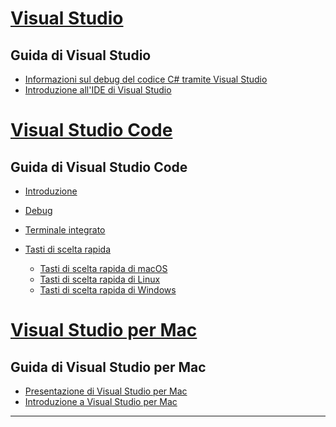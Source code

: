 
<!-- VS -------------------------->
# <a name="visual-studiotabvisual-studio"></a>[Visual Studio](#tab/visual-studio)

## <a name="visual-studio-help"></a>Guida di Visual Studio

* [Informazioni sul debug del codice C# tramite Visual Studio](https://docs.microsoft.com/en-us/visualstudio/debugger/getting-started-with-the-debugger?view=vs-2017)
* [Introduzione all'IDE di Visual Studio](https://docs.microsoft.com/en-us/visualstudio/ide/visual-studio-ide?view=vs-2017)

<!-- Code -------------------------->
# <a name="visual-studio-codetabvisual-studio-code"></a>[Visual Studio Code](#tab/visual-studio-code)

## <a name="visual-studio-code-help"></a>Guida di Visual Studio Code

* [Introduzione](https://code.visualstudio.com/docs)
* [Debug](https://code.visualstudio.com/docs/editor/debugging)
* [Terminale integrato](https://code.visualstudio.com/docs/editor/integrated-terminal)
* [Tasti di scelta rapida](https://code.visualstudio.com/docs/getstarted/keybindings#_keyboard-shortcuts-reference)

  * [Tasti di scelta rapida di macOS](https://code.visualstudio.com/shortcuts/keyboard-shortcuts-macos.pdf)
  * [Tasti di scelta rapida di Linux](https://code.visualstudio.com/shortcuts/keyboard-shortcuts-linux.pdf)
  * [Tasti di scelta rapida di Windows](https://code.visualstudio.com/shortcuts/keyboard-shortcuts-windows.pdf)

<!-- Mac -------------------------->
# <a name="visual-studio-for-mactabvisual-studio-mac"></a>[Visual Studio per Mac](#tab/visual-studio-mac)

## <a name="visual-studio-for-mac-help"></a>Guida di Visual Studio per Mac

* [Presentazione di Visual Studio per Mac](https://docs.microsoft.com/en-us/visualstudio/mac/ide-tour)
* [Introduzione a Visual Studio per Mac](https://docs.microsoft.com/en-us/visualstudio/mac/)

---  
<!-- End of VS tabs -->